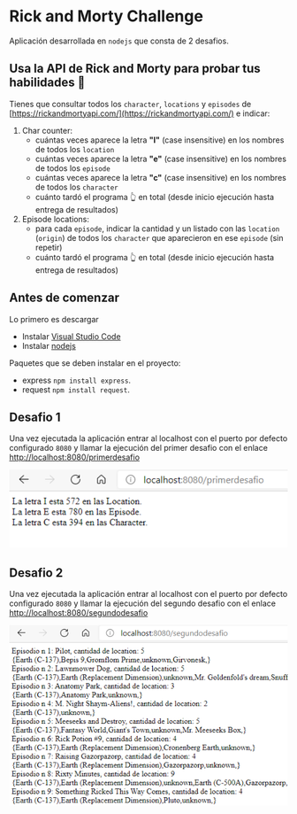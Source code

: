 # Rick and Morty Challenge

Aplicación desarrollada en `nodejs` que consta de 2 desafios.

## Usa la API de Rick and Morty para probar tus habilidades 🥼

Tienes que consultar todos los `character`, `locations` y `episodes` de [https://rickandmortyapi.com/](https://rickandmortyapi.com/) e indicar:

1. Char counter:
    - cuántas veces aparece la letra **"l"** (case insensitive) en los nombres de todos los `location`
    - cuántas veces aparece la letra **"e"** (case insensitive) en los nombres de todos los `episode`
    - cuántas veces aparece la letra **"c"** (case insensitive) en los nombres de todos los `character`
    - cuánto tardó el programa 👆 en total (desde inicio ejecución hasta entrega de resultados)
2. Episode locations:
    - para cada `episode`, indicar la cantidad y un listado con las `location` (`origin`) de todos los `character` que aparecieron en ese `episode` (sin repetir)
    - cuánto tardó el programa 👆 en total (desde inicio ejecución hasta entrega de resultados)

## Antes de comenzar

Lo primero es descargar 

* Instalar [Visual Studio Code](https://code.visualstudio.com/)
* Instalar [nodejs](https://nodejs.org/es/download/)

Paquetes que se deben instalar en el proyecto: 
* express `npm install express`.
* request `npm install request`.


## Desafio 1

Una vez ejecutada la aplicación entrar al localhost con el puerto por defecto configurado `8080` y llamar la ejecución del primer desafio con el enlace [http://localhost:8080/primerdesafio](http://localhost:8080/primerdesafio/)

<div style="text-align: center;" >
<img src="img/desafio1.png" width=600 />
</div>

## Desafio 2

Una vez ejecutada la aplicación entrar al localhost con el puerto por defecto configurado `8080` y llamar la ejecución del segundo desafio con el enlace [http://localhost:8080/segundodesafio](http://localhost:8080/segundodesafio/)

<div style="text-align: center;" >
<img src="img/desafio2.png" width=600 />
</div>